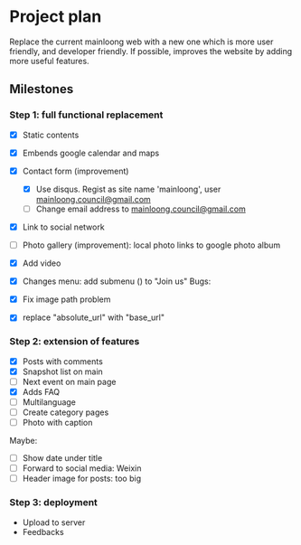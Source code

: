 # Project plan

Replace the current mainloong web with a new one which is more user friendly, and developer friendly. If possible, improves the website by adding more useful features.

## Milestones

### Step 1: full functional replacement

- [x] Static contents
- [x] Embends google calendar and maps
- [x] Contact form (improvement)
  - [x] Use disqus. Regist as site name 'mainloong', user mainloong.council@gmail.com
  - [ ] Change email address to mainloong.council@gmail.com
- [x] Link to social network
- [ ] Photo gallery (improvement): local photo links to google photo album
- [x] Add video
- [x] Changes menu: add submenu () to "Join us"
Bugs:

- [x] Fix image path problem
- [x] replace "absolute_url" with "base_url"

### Step 2: extension of features

- [x] Posts with comments
- [x] Snapshot list on main
- [ ] Next event on main page
- [x] Adds FAQ
- [ ] Multilanguage
- [ ] Create category pages
- [ ] Photo with caption

Maybe:
- [ ] Show date under title
- [ ] Forward to social media: Weixin
- [ ] Header image for posts: too big

### Step 3: deployment

* Upload to server
* Feedbacks

